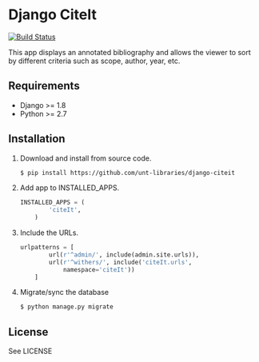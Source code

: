 Django CiteIt
=================

[![Build Status](https://travis-ci.org/unt-libraries/django-citeit.svg?branch=master)](https://travis-ci.org/unt-libraries/django-citeit)

This app displays an annotated bibliography and allows the viewer to sort by
different criteria such as scope, author, year, etc.


Requirements
------------

* Django >= 1.8
* Python >= 2.7


Installation
------------

1.  Download and install from source code.
    ```sh
	$ pip install https://github.com/unt-libraries/django-citeit
    ```

2.  Add app to INSTALLED_APPS.
    ```python
	INSTALLED_APPS = (
            'citeIt',
        )
    ```

3.  Include the URLs.
    ```python
	urlpatterns = [
            url(r'^admin/', include(admin.site.urls)),
            url(r'^withers/', include('citeIt.urls',
                namespace='citeIt'))
        ]
    ```

4.  Migrate/sync the database
    ```sh
	$ python manage.py migrate
    ```


License
-------

See LICENSE
